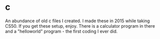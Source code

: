 # c
An abundance of old c files I created. I made these in 2015 while taking CS50. If you get these setup, enjoy. There is a calculator program in there and a "helloworld" program - the first coding I ever did.
